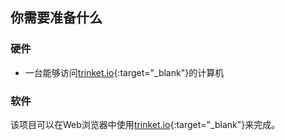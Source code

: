 ## 你需要准备什么

### 硬件

+ 一台能够访问[trinket.io](https://trinket.io){:target="_blank"}的计算机

### 软件

该项目可以在Web浏览器中使用[trinket.io](https://trinket.io){:target="_blank"}来完成。